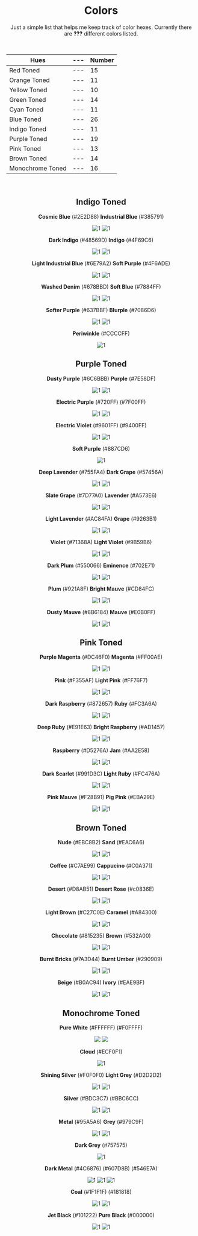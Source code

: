 <div align=center>

# Colors
Just a simple list that helps me keep track of color hexes. Currently there are **???** different colors listed.

<br>

Hues | --- | Number
--- | --- | ---
Red Toned | --- | 15
Orange Toned | --- | 11
Yellow Toned | --- | 10
Green Toned | --- | 14
Cyan Toned | --- | 11
Blue Toned | --- | 26 
Indigo Toned | --- | 11
Purple Toned | --- | 19
Pink Toned | --- | 13
Brown Toned | --- | 14 
Monochrome Toned | --- | 16

<br>


## Indigo Toned

**Cosmic Blue** (#2E2D88) **Industrial Blue** (#385791) 

![1](https://dummyimage.com/130x130/2E2D88/2E2D88) ![1](https://dummyimage.com/130x130/385791/385791) 

**Dark Indigo** (#48569D) **Indigo** (#4F69C6)

![1](https://dummyimage.com/130x130/48569D/48569D) ![1](https://dummyimage.com/130x130/4F69C6/4F69C6)

**Light Industrial Blue** (#6E79A2) **Soft Purple** (#4F6ADE)

![1](https://dummyimage.com/130x130/6e79a2/6e79a2) ![1](https://dummyimage.com/130x130/4F6ADE/4F6ADE)

**Washed Denim** (#678BBD) **Soft Blue** (#7884FF) <!-- A's color-->

![1](https://dummyimage.com/130x130/678BBD/678BBD) ![1](https://dummyimage.com/130x130/7884ff/7884ff) 

**Softer Purple** (#637BBF) **Blurple** (#7086D6)

![1](https://dummyimage.com/130x130/637BBF/637BBF) ![1](https://dummyimage.com/130x130/7086D6/7086D6)

**Periwinkle** (#CCCCFF)

![1](https://dummyimage.com/130x130/CCCCFF/CCCCFF)



## Purple Toned 

**Dusty Purple** (#6C6BBB) **Purple** (#7E58DF) 

![1](https://dummyimage.com/130x130/6C6BBB/6C6BBB) ![1](https://dummyimage.com/130x130/7E58DF/7E58DF) 

**Electric Purple** (#720FF) (#7F00FF)

![1](https://dummyimage.com/130x130/7200ff/7200ff) ![1](https://dummyimage.com/130x130/7F00FF/7F00FF)  

 **Electric Violet** (#9601FF) (#9400FF) 

![1](https://dummyimage.com/130x130/9601ff/9601ff) ![1](https://dummyimage.com/130x130/9400ff/9400ff) 

**Soft Purple** (#887CD6)

![1](https://dummyimage.com/130x130/887CD6/887CD6) 

**Deep Lavender** (#755FA4) **Dark Grape** (#57456A)

![1](https://dummyimage.com/130x130/755FA4/755FA4) ![1](https://dummyimage.com/130x130/57456A/57456A)

**Slate Grape** (#7D77A0) **Lavender** (#A573E6) 

![1](https://dummyimage.com/130x130/7D77A0/7D77A0) ![1](https://dummyimage.com/130x130/A573E6/A573E6)
 
**Light Lavender** (#AC84FA) **Grape** (#9263B1) 

![1](https://dummyimage.com/130x130/ac84fa/ac84fa) ![1](https://dummyimage.com/130x130/9263B1/9263B1) 

**Violet** (#71368A) **Light Violet** (#9B59B6)

![1](https://dummyimage.com/130x130/71368A/71368A) ![1](https://dummyimage.com/130x130/9b59b6/9b59b6) 

**Dark Plum** (#550066) **Eminence** (#702E71)

![1](https://dummyimage.com/130x130/550066/550066) ![1](https://dummyimage.com/130x130/702E71/702E71)

**Plum** (#921A8F) <!-- Bl's Color --> **Bright Mauve** (#CD84FC)

![1](https://dummyimage.com/130x130/921a8f/921a8f) ![1](https://dummyimage.com/130x130/cd84fc/cd84fc)

**Dusty Mauve** (#8B6184) **Mauve** (#E0B0FF)

![1](https://dummyimage.com/130x130/8B6184/8B6184) ![1](https://dummyimage.com/130x130/E0B0FF/E0B0FF)



## Pink Toned

**Purple Magenta** (#DC46F0) **Magenta** (#FF00AE) 

![1](https://dummyimage.com/130x130/DC46F0/DC46F0) ![1](https://dummyimage.com/130x130/ff00ae/ff00ae) 

**Pink** (#F355AF) **Light Pink** (#FF76F7)

![1](https://dummyimage.com/130x130/F355AF/F355AF) ![1](https://dummyimage.com/130x130/ff76f7/ff76f7) 

**Dark Raspberry** (#872657) **Ruby** (#FC3A6A) 

![1](https://dummyimage.com/130x130/872657/872657) ![1](https://dummyimage.com/130x130/FC3A6A/FC3A6A) 

**Deep Ruby** (#E91E63)  **Bright Raspberry** (#AD1457)

![1](https://dummyimage.com/130x130/E91E63/E91E63) ![1](https://dummyimage.com/130x130/ad1457/ad1457) 

**Raspberry** (#D5276A) **Jam** (#AA2E58)

![1](https://dummyimage.com/130x130/d5276a/d5276a) ![1](https://dummyimage.com/130x130/AA2E58/AA2E58) 

**Dark Scarlet** (#991D3C) **Light Ruby** (#FC476A) 

![1](https://dummyimage.com/130x130/991D3C/991D3C) ![1](https://dummyimage.com/130x130/fc476a/fc476a)

 **Pink Mauve** (#F28B91) **Pig Pink** (#EBA29E)

![1](https://dummyimage.com/130x130/F28B91/F28B91) ![1](https://dummyimage.com/130x130/EBA29E/EBA29E)



## Brown Toned

**Nude** (#EBC8B2) **Sand** (#EAC6A6)

![1](https://dummyimage.com/130x130/ebc8b2/ebc8b2) ![1](https://dummyimage.com/130x130/eac6a6/eac6a6)

**Coffee** (#C7AE99) **Cappucino** (#C0A371) <!-- D's Color --> 

![1](https://dummyimage.com/130x130/c7ae99/c7ae99) ![1](https://dummyimage.com/130x130/c0a371/c0a371)

**Desert** (#D8AB51) **Desert Rose** (#c0836E)
 
![1](https://dummyimage.com/130x130/d8ab51/d8ab51) ![1](https://dummyimage.com/130x130/C0836E/C0836E)

**Light Brown** (#C27C0E) **Caramel** (#A84300)

![1](https://dummyimage.com/130x130/C27C0E/C27C0E) ![1](https://dummyimage.com/130x130/a84300/a84300)

**Chocolate** (#815235) **Brown** (#532A00) 

![1](https://dummyimage.com/130x130/815235/815235) ![1](https://dummyimage.com/130x130/532a00/532a00)

**Burnt Bricks** (#7A3D44) **Burnt Umber** (#290909)

![1](https://dummyimage.com/130x130/7a3d44/7a3d44) ![1](https://dummyimage.com/130x130/290909/290909)

**Beige** (#B0AC94) **Ivory** (#EAE9BF)

![1](https://dummyimage.com/130x130/b0ac94/b0ac94) ![1](https://dummyimage.com/130x130/eae9bf/eae9bf)



## Monochrome Toned

**Pure White** (#FFFFFF) (#F0FFFF)

![](https://dummyimage.com/130x130/ffffff/ffffff) ![](https://fakeimg.pl/130x130/F0FFFF/?text=%20)

**Cloud** (#ECF0F1)

![1](https://dummyimage.com/130x130/ecf0f1/ecf0f1) 

**Shining Silver** (#F0F0F0) **Light Grey** (#D2D2D2) <!-- V's Color -->

![1](https://dummyimage.com/130x130/f0f0f0/f0f0f0) ![1](https://dummyimage.com/130x130/d2d2d2/d2d2d2) 

 **Silver** (#BDC3C7) (#BBC6CC) 

![1](https://dummyimage.com/130x130/bdc3c7/bdc3c7) ![1](https://dummyimage.com/130x130/bbc6cc/bbc6cc) 

**Metal** (#95A5A6) **Grey** (#979C9F) 

![1](https://dummyimage.com/130x130/95a5a6/95a5a6) ![1](https://dummyimage.com/130x130/979c9f/979c9f) 

**Dark Grey** (#757575) 

![1](https://dummyimage.com/130x130/757575/757575) 

**Dark Metal** (#4C6876) (#607D8B) (#546E7A)

![1](https://dummyimage.com/130x130/4c6876/4c6876) ![1](https://dummyimage.com/130x130/607d8b/607d8b) ![1](https://dummyimage.com/130x130/546e7a/546e7a)

**Coal** (#1F1F1F) <!-- E's Color --> (#181818) 

![1](https://dummyimage.com/130x130/1f1f1f/1f1f1f) ![1](https://dummyimage.com/130x130/181818/181818) 

**Jet Black** (#101222) <!-- Shylke's Color --> **Pure Black** (#000000) <!-- Da's Color -->

![1](https://dummyimage.com/130x130/101222/101222) ![1](https://dummyimage.com/130x130/000000/000000)

</div>

